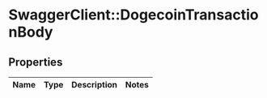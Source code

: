 # SwaggerClient::DogecoinTransactionBody

## Properties
Name | Type | Description | Notes
------------ | ------------- | ------------- | -------------

